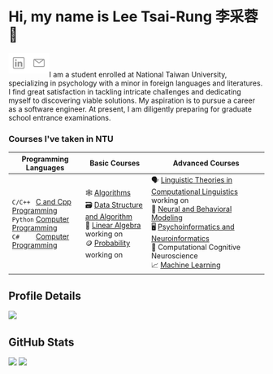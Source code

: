 # Hi, my name is Lee Tsai-Rung 李采蓉 :ear_of_rice:
[<img align="left" alt="Tsai-Rung | LinkedIn" width="40px" src="./linkedin.svg" />][linkedin]
[<img align="left" alt="Tsai-Rung | Gmail" width="40px" src="./mail.svg" />][Gmail]
<br><br>
I am a student enrolled at National Taiwan University, specializing in psychology with a minor in foreign languages and literatures. I find great satisfaction in tackling intricate challenges and dedicating myself to discovering viable solutions. My aspiration is to pursue a career as a software engineer. At present, I am diligently preparing for graduate school entrance examinations.

### Courses I've taken in NTU

| Programming Languages | Basic Courses | Advanced Courses |
|---|---|---|
| `C/C++ ` [C and Cpp Programming](https://github.com/sleeping-psystudent/2022-Spring-C-and-Cpp-Programming)<br>`Python` [Computer Programming ](https://github.com/sleeping-psystudent/2021-Fall-Computer-Programming)<br>`C#    ` [Computer Programming](https://github.com/sleeping-psystudent/2021-Summer-Computer-Programming) | 🕸️ [Algorithms](https://github.com/sleeping-psystudent/2023-Fall-Algorithms)<br>🗃️ [Data Structure and Algorithm](https://agate-chord-9b2.notion.site/Data-Structures-and-Algorithms-a55b3ec726f54d42b32a900326c3d811?pvs=4)<br>🔢 [Linear Algebra](https://hackmd.io/@895n2PoiTf6zr08FjTMQ_Q/BkEAworu6) working on<br>🪙 [Probability](https://hackmd.io/@895n2PoiTf6zr08FjTMQ_Q/BynjqoXYp) working on | 🗣️ [Linguistic Theories in Computational Linguistics](https://github.com/sleeping-psystudent/2024-Spring-Linguistic-Theories-in-Computational-Linguistics) working on<br>🧠 [Neural and Behavioral Modeling](https://github.com/sleeping-psystudent/2022-Fall-Neural-and-Behavioral-Modeling)<br>🖥️ [Psychoinformatics and Neuroinformatics ](https://github.com/sleeping-psystudent/2021-Fall-Psychoinformatics-and-Neuroinformatics)<br>🤖 Computational Cognitive Neuroscience<br>📈 [Machine Learning](https://github.com/sleeping-psystudent/2021-Spring-Machine-Learning)|

## Profile Details
![](http://github-profile-summary-cards.vercel.app/api/cards/profile-details?username=sleeping-psystudent&theme=discord_old_blurple)

## GitHub Stats
![](http://github-profile-summary-cards.vercel.app/api/cards/repos-per-language?username=sleeping-psystudent&theme=discord_old_blurple)
![](http://github-profile-summary-cards.vercel.app/api/cards/stats?username=sleeping-psystudent&theme=discord_old_blurple)

[linkedin]: https://www.linkedin.com/in/sleepinghailey/
[Gmail]: mailto:b08207042@g.ntu.edu.tw
